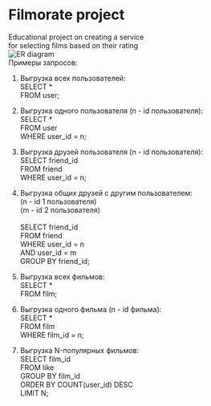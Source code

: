 # Filmorate project
Educational project on creating a service
<br>for selecting films based on their rating
<br>![ER diagram](https://github.com/gorden73/java-filmorate/blob/add-friends-likes/er-filmorate/ER-filmorate.png)
<br>Примеры запросов:
1. Выгрузка всех пользователей:
   <br>SELECT *
   <br>FROM user;

2. Выгрузка одного пользователя (n - id пользователя):
   <br>SELECT *
   <br>FROM user
   <br>WHERE user_id = n;

3. Выгрузка друзей пользователя (n - id пользователя):
   <br>SELECT friend_id
   <br>FROM friend
   <br>WHERE user_id = n;

4. Выгрузка общих друзей
с другим пользователем: <br>(n - id 1 пользователя)
   <br>(m - id 2 пользователя)		
   <br>SELECT friend_id
   <br>FROM friend
   <br>WHERE user_id = n
   <br>AND user_id = m
   <br>GROUP BY friend_id;

5. Выгрузка всех фильмов:
   <br>SELECT *
   <br>FROM film;

6. Выгрузка одного фильма (n - id фильма):
   <br>SELECT *
   <br>FROM film
   <br>WHERE film_id = n;

7. Выгрузка N-популярных фильмов:
   <br>SELECT film_id
   <br>FROM like
   <br>GROUP BY film_id
   <br>ORDER BY COUNT(user_id) DESC
   <br>LIMIT N;